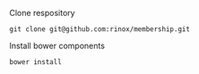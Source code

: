 Clone respository

```
git clone git@github.com:rinox/membership.git
```

Install bower components

```
bower install
```